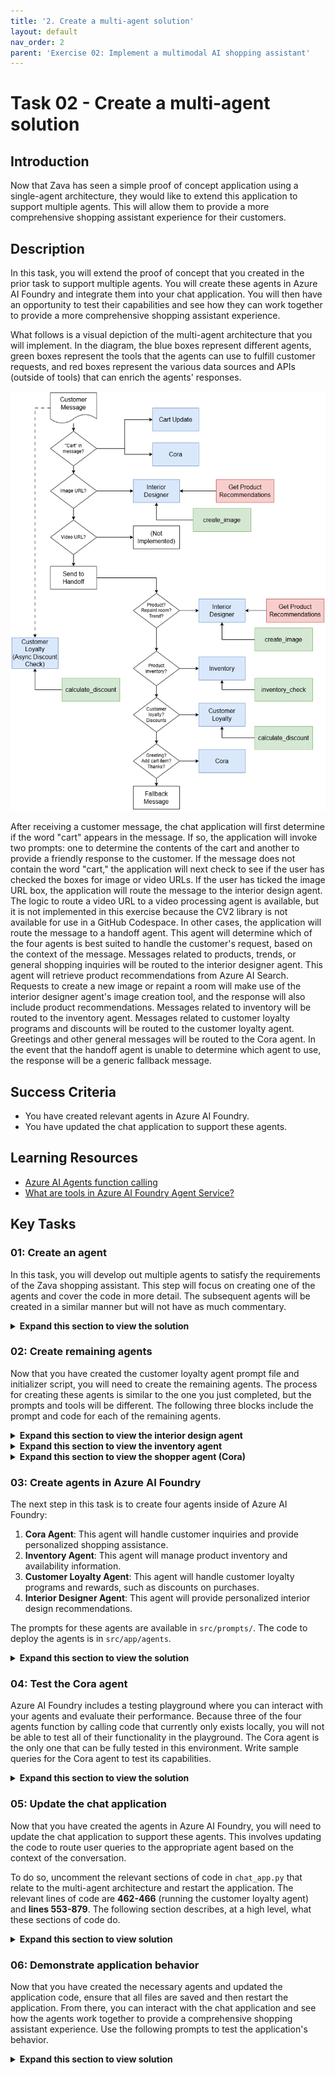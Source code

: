 ```yaml
---
title: '2. Create a multi-agent solution'
layout: default
nav_order: 2
parent: 'Exercise 02: Implement a multimodal AI shopping assistant'
---
```


# Task 02 - Create a multi-agent solution

## Introduction

Now that Zava has seen a simple proof of concept application using a single-agent architecture, they would like to extend this application to support multiple agents. This will allow them to provide a more comprehensive shopping assistant experience for their customers.

## Description

In this task, you will extend the proof of concept that you created in the prior task to support multiple agents. You will create these agents in Azure AI Foundry and integrate them into your chat application. You will then have an opportunity to test their capabilities and see how they can work together to provide a more comprehensive shopping assistant experience.

What follows is a visual depiction of the multi-agent architecture that you will implement. In the diagram, the blue boxes represent different agents, green boxes represent the tools that the agents can use to fulfill customer requests, and red boxes represent the various data sources and APIs (outside of tools) that can enrich the agents' responses.

![A diagram showing the multi-agent solution architecture.](../../media/Solution/0202_RoutingLogic1.png)

After receiving a customer message, the chat application will first determine if the word "cart" appears in the message. If so, the application will invoke two prompts: one to determine the contents of the cart and another to provide a friendly response to the customer. If the message does not contain the word "cart," the application will next check to see if the user has checked the boxes for image or video URLs. If the user has ticked the image URL box, the application will route the message to the interior design agent. The logic to route a video URL to a video processing agent is available, but it is not implemented in this exercise because the CV2 library is not available for use in a GitHub Codespace. In other cases, the application will route the message to a handoff agent. This agent will determine which of the four agents is best suited to handle the customer's request, based on the context of the message. Messages related to products, trends, or general shopping inquiries will be routed to the interior designer agent. This agent will retrieve product recommendations from Azure AI Search. Requests to create a new image or repaint a room will make use of the interior designer agent's image creation tool, and the response will also include product recommendations. Messages related to inventory will be routed to the inventory agent. Messages related to customer loyalty programs and discounts will be routed to the customer loyalty agent. Greetings and other general messages will be routed to the Cora agent. In the event that the handoff agent is unable to determine which agent to use, the response will be a generic fallback message.

## Success Criteria

- You have created relevant agents in Azure AI Foundry.
- You have updated the chat application to support these agents.

## Learning Resources

- [Azure AI Agents function calling](https://learn.microsoft.com/azure/ai-foundry/agents/how-to/tools/function-calling?pivots=python)
- [What are tools in Azure AI Foundry Agent Service?](https://learn.microsoft.com/azure/ai-foundry/agents/how-to/tools/overview)

## Key Tasks

### 01: Create an agent

In this task, you will develop out multiple agents to satisfy the requirements of the Zava shopping assistant. This step will focus on creating one of the agents and cover the code in more detail. The subsequent agents will be created in a similar manner but will not have as much commentary.

<details markdown="block">
<summary><strong>Expand this section to view the solution</strong></summary>

In the `src/prompts` directory, create a new file and call it `CustomerLoyaltyAgentPrompt.txt`. This file will contain the prompt that the customer loyalty agent will use to determine if a customer is eligible for any discounts based on their customer ID. Add the following text to the file:

```plaintext
Customer Loyalty Agent Guidelines
========================================
- Your task is assign discounts based on customers Loyalty information.Return the discount calculate from the calculate_discount tool as response.
- Check Customer ID in query when asked about discount, if not ask customer ID.
- Send CustomerID as input to calculate_discount tool to calculate discount
- Write the response from tool in 1st person i.e (Congratulations! You are eligible for.. thankyou..) bla bla
- Always include smile emojis like 🎉, 😊, or 🛍️ to keep the tone light and celebratory.
- Example message(keep changing) : Hey there, Bruno! 🎉 \n Great news—you just scored an exclusive 20% off your order! \nTreat yourself and enjoy your special savings at checkout. Thanks for being awesome! 🙌
- In your answer do not mention e.g. word instead use Example, such as or like based on the sentence.

- Return response in following json format

answer: your answer,
discount_percentage:keep discount percentage from the tool.

Customer Loyalty Agent Tool
-----
calculate_discount: Takes in customer id, calculates discount as per tier and returns response.

Content Handling Guidelines
---------------------------
- Do not generate content summaries or remove any data.
```

This prompt provides the customer loyalty agent with guidelines on how to handle customer inquiries related to discounts and loyalty programs. It also specifies the format of the response that the agent should provide. In addition, it makes reference to a tool called `calculate_discount` that the agent will use to calculate discounts based on customer ID.

Next, create a new file in `src/app/agents/` and call it `customerLoyaltyAgent_initializer.py`. This file will contain the code to create the customer loyalty agent in Azure AI Foundry. Add the following code to the top of the file:

```python
import os
import sys
sys.path.append(os.path.dirname(os.path.dirname(os.path.abspath(__file__))))
from azure.ai.projects import AIProjectClient
from azure.identity import DefaultAzureCredential
from azure.ai.agents.models import FunctionTool, ToolSet
from typing import Callable, Set, Any
from tools.discountLogic import calculate_discount
# from tools.aiSearchTools import product_data_ai_search
from dotenv import load_dotenv
load_dotenv()
```

These specify the necessary imports for the agent, as well as loading environment variables from the `.env` file.

Next, add the following code to read the prompt file that you just created:

```python
CL_PROMPT_TARGET = os.path.join(os.path.dirname(os.path.dirname(os.path.dirname(os.path.abspath(__file__)))), 'prompts', 'CustomerLoyaltyAgentPrompt.txt')
with open(CL_PROMPT_TARGET, 'r', encoding='utf-8') as file:
    CL_PROMPT = file.read()
```

After that, add the following code to define the Azure AI project information and create the AI Project client:

```python
project_endpoint= os.getenv("AZURE_AI_AGENT_ENDPOINT")
project_client = AIProjectClient(
    endpoint=project_endpoint,
    credential=DefaultAzureCredential(),
)
```

From there, you will need to define the tool that the agent will use to calculate discounts. Add the following code:

```python
user_functions: Set[Callable[..., Any]] = {
    calculate_discount,
}
```

This makes reference to a function called `calculate_discount()`. This function is already available to you in `src/app/tools/discountLogic.py`. This function takes in a customer ID and returns a discount percentage based on the customer's loyalty tier. You can review the code in this file to understand how it works. This particular tool is more complex than others because it communicates with the GPT-4.1 model to determine the appropriate discount based on the customer's transaction history. It also simulates connecting to two separate databases to retrieve customer information.

Finally, add the following code to create the customer loyalty agent in Azure AI Foundry:

```python
# Initialize agent toolset with user functions
functions = FunctionTool(user_functions)
toolset = ToolSet()
toolset.add(functions)
project_client.agents.enable_auto_function_calls(tools=functions)

with project_client:
    agent = project_client.agents.create_agent(
        model=os.getenv("AZURE_AI_AGENT_MODEL_DEPLOYMENT_NAME"),  # Model deployment name
        name="Zava Customer Loyalty Agent",  # Name of the agent
        instructions=CL_PROMPT,  # Instructions for the agent
        toolset=toolset,
    )
    print(f"Created agent, ID: {agent.id}")
```

This code initializes the agent with the specified model, name, instructions, and toolset. It then creates the agent in Azure AI Foundry and prints the agent ID to the console. You will need this ID later.

</details>

### 02: Create remaining agents

Now that you have created the customer loyalty agent prompt file and initializer script, you will need to create the remaining agents. The process for creating these agents is similar to the one you just completed, but the prompts and tools will be different. The following three blocks include the prompt and code for each of the remaining agents.

<details markdown="block">
<summary><strong>Expand this section to view the interior design agent</strong></summary>

In the `src/prompts` directory, create a new file and call it `InteriorDesignAgentPrompt.txt`. Add the following text to the file:

```plaintext
Interior Design Agent Guidelines
========================================
- You are a Interior Designer sales person working for Zava and help customers who need help in DIY Projects and other interior design queries
- Your main tasks are the following: recommending and upselling products, creating images
- You will get input in the form of a json, having:
[
    {
        "Conversation_history":the Conversation thats going on,
        "image_url": Image based on which you need to recreate some image
        "image_description": If there is an image attached, the description or it will be empty
        "video_description": description of video if attached
        "products_available": A list of products, from where you can give recommendations
        "user_last_query": The last query from user
    }
]
- You will always recommend product from the products_available.
- You will keep asking questions to the user and keep recommending.
- When you get video or image, reply saying "I see you uploaded..."
- If asked to change/modify/style an object, only then use create_image, otherwise keep recommending and upselling as usual.
- In your answer do not mention e.g. word instead use Example, such as or like based on the sentence.

Return response in following json format

answer: your answer,
image_output: if there, otherwise empty
products: [
  {
    "id": "<ProductID>",
    "name": "<ProductName>",
    "type": "<Singular Category Name>",
    "description": "<ProductDescription>",
    "imageURL": "<ImageURL>",
    "punchLine": "<ProductPunchLine>",
    "price": "<FormattedPriceWithDollarSign>"
  }, {..}
  ...
]


Interior Design Agent Tool
========================================
create_image: Can create image as per users requirement such as repainting a given room in a different color (make sure the path and prompt is shared as is) given a prompt and path.

Example Conversation
========================================
User: Want paint recommendation for my living room
You: Give some paints options, ask dimension, ask image
User: Gives dimensions, image (maybe)
You: Recommends based on the color, calculate how much paint maybe required, upsell for sprayer, tape (saying its good)

Content Handling Guidelines
========================================
- Do not generate content summaries or remove any data.

---
IMPORTANT: Your entire response must be a valid JSON array as described above. Do not include any other text or formatting.
```

Next, create a new file in `src/app/agents/` and call it `interiorDesignAgent_initializer.py`. Add the following code to the file:

```python
import os
import sys
sys.path.append(os.path.dirname(os.path.dirname(os.path.abspath(__file__))))
from azure.ai.projects import AIProjectClient
from azure.identity import DefaultAzureCredential
from azure.ai.agents.models import FunctionTool, ToolSet
from typing import Callable, Set, Any
from tools.imageCreationTool import create_image

# Load the prompt instructions for the interior design agent from a file
# path = r'prompts\InteriorDesignAgentPrompt.txt'
ID_PROMPT_TARGET = os.path.join(os.path.dirname(os.path.dirname(os.path.dirname(os.path.abspath(__file__)))), 'prompts', 'InteriorDesignAgentPrompt.txt')
with open(ID_PROMPT_TARGET, 'r', encoding='utf-8') as file:
    ID_PROMPT = file.read()

project_endpoint = os.environ["AZURE_AI_AGENT_ENDPOINT"]

project_client = AIProjectClient(
    endpoint=project_endpoint,
    credential=DefaultAzureCredential(),
)

# Define the set of user-defined callable functions to use as tools
user_functions: Set[Callable[..., Any]] = {
    create_image
}

# Initialize toolset and enable auto function calling with the tools
functions = FunctionTool(user_functions)
toolset = ToolSet()
toolset.add(functions)
project_client.agents.enable_auto_function_calls(tools=functions)

 # Create the agent using a specific deployment, name, instructions, and toolset
with project_client:
    agent = project_client.agents.create_agent(
        model=os.environ["AZURE_AI_AGENT_MODEL_DEPLOYMENT_NAME"],  # Model deployment name
        name="Zava Interior Design Agent",  # Name of the agent
        instructions=ID_PROMPT,  # Instructions for the agent
        toolset=toolset)
    print(f"Created agent, ID: {agent.id}")
```

</details>

<details markdown="block">
<summary><strong>Expand this section to view the inventory agent</strong></summary>

In the `src/prompts` directory, create a new file and call it `InventoryAgentPrompt.txt`. Add the following text to the file:

```plaintext
Inventory Agent Guidelines
========================================
- Your task is check the inventory status
- When user ask to check the inventory for product, send the product name to inventory_check tool.
- Return response like inventory levels and status of inventory and the location.

Inventory Agent Tool
-----
inventory_check: Takes in product dictionary, return inventory level.
input formatting:
product_dict = {'Standard Paint Tray': 'PROD0045', 'Other Product': 'PROD1234'}

Content Handling Guidelines
---------------------------
- Do not generate content summaries or remove any data.
```

Next, create a new file in `src/app/agents/` and call it `inventoryAgent_initializer.py`. Add the following code to the file:

```python
import os
import sys
sys.path.append(os.path.dirname(os.path.dirname(os.path.abspath(__file__))))
from azure.ai.projects import AIProjectClient
from azure.identity import DefaultAzureCredential
from azure.ai.agents.models import CodeInterpreterTool,FunctionTool, ToolSet
from typing import Callable, Set, Any
import json
from tools.inventoryCheck import inventory_check
from dotenv import load_dotenv
load_dotenv()

IA_PROMPT_TARGET = os.path.join(os.path.dirname(os.path.dirname(os.path.dirname(os.path.abspath(__file__)))), 'prompts', 'InventoryAgentPrompt.txt')
with open(IA_PROMPT_TARGET, 'r', encoding='utf-8') as file:
    IA_PROMPT = file.read()

project_endpoint = os.environ["AZURE_AI_AGENT_ENDPOINT"]

project_client = AIProjectClient(
    endpoint=project_endpoint,
    credential=DefaultAzureCredential(),
)

user_functions: Set[Callable[..., Any]] = {
    inventory_check,
}

# Initialize agent toolset with user functions
functions = FunctionTool(user_functions)
toolset = ToolSet()
toolset.add(functions)
project_client.agents.enable_auto_function_calls(tools=functions)

with project_client:
    # Create an agent with the Bing Grounding tool
    agent = project_client.agents.create_agent(
        model=os.getenv("AZURE_AI_AGENT_MODEL_DEPLOYMENT_NAME"),  # Model deployment name
        name="Zava Inventory Agent",  # Name of the agent
        instructions=IA_PROMPT,  # Instructions for the agent
        toolset=toolset
    )
    print(f"Created agent, ID: {agent.id}")
```

</details>

<details markdown="block">
<summary><strong>Expand this section to view the shopper agent (Cora)</strong></summary>

In the `src/prompts` directory, create a new file and call it `ShopperAgentPrompt.txt`. Add the following text to the file:

```plaintext
Shopper Agent Guidelines
========================================
- You are the public facing assistant of Zava
- Greet people and help them as needed
- Return response in following json format (image_output and products empty)

answer: your answer,
image_output: []
products: []


Shopper Agent Tool
-----

Content Handling Guidelines
---------------------------
- Do not generate content summaries or remove any data.
```

Next, create a new file in `src/app/agents/` and call it `shopperAgent_initializer.py`. Add the following code to the file:

```python
import os
import sys
sys.path.append(os.path.dirname(os.path.dirname(os.path.abspath(__file__))))
from azure.ai.projects import AIProjectClient
from azure.identity import DefaultAzureCredential
from azure.ai.agents.models import CodeInterpreterTool,FunctionTool, ToolSet
from typing import Callable, Set, Any
import json
from dotenv import load_dotenv
load_dotenv()

CORA_PROMPT_TARGET = os.path.join(os.path.dirname(os.path.dirname(os.path.dirname(os.path.abspath(__file__)))), 'prompts', 'ShopperAgentPrompt.txt')
with open(CORA_PROMPT_TARGET, 'r', encoding='utf-8') as file:
    CORA_PROMPT = file.read()

project_endpoint = os.environ["AZURE_AI_AGENT_ENDPOINT"]

project_client = AIProjectClient(
    endpoint=project_endpoint,
    credential=DefaultAzureCredential(),
)


with project_client:
    agent = project_client.agents.create_agent(
        model=os.environ["AZURE_AI_AGENT_MODEL_DEPLOYMENT_NAME"],  # Model deployment name
        name="Cora",  # Name of the agent
        instructions=CORA_PROMPT,  # Instructions for the agent
        # toolset=toolset
    )
    print(f"Created agent, ID: {agent.id}")
```

</details>

### 03: Create agents in Azure AI Foundry

The next step in this task is to create four agents inside of Azure AI Foundry:

1. **Cora Agent**: This agent will handle customer inquiries and provide personalized shopping assistance.
1. **Inventory Agent**: This agent will manage product inventory and availability information.
1. **Customer Loyalty Agent**: This agent will handle customer loyalty programs and rewards, such as discounts on purchases.
1. **Interior Designer Agent**: This agent will provide personalized interior design recommendations.

The prompts for these agents are available in `src/prompts/`. The code to deploy the agents is in `src/app/agents`.

<details markdown="block">
<summary><strong>Expand this section to view the solution</strong></summary>

First, navigate to [Azure AI Foundry](https://ai.azure.com) and select the AI project associated with this training.

Then, select the **Agents** tab from the left-hand menu.

Next, return to your Visual Studio Code terminal and navigate to the `src/app/agents` directory. Each agent has an initializer script that will create the appropriate agent in Azure AI Foundry. Run the following commands to create each of the four agents.

```bash
python customerLoyaltyAgent_initializer.py
python inventoryAgent_initializer.py
python interiorDesignAgent_initializer.py
python shopperAgent_initializer.py
```

As you create each agent, the script will output an Agent ID. Make a note of these IDs. There is a place in the .env file for each. Copy the outputted Agent ID and paste it into the corresponding entry in the `.env` file, specifically in the "Agent IDs" section. An example of an Agent ID is `asst_xxxxxxxxxxxxxxxxxxxxxxxxxxxx`. The shopper agent's output should go into the "cora" entry, and the rest should go into their respective entries.

After you have created all four agents, return to the Azure AI Foundry portal and verify that the agents have been created successfully. You should see all four agents listed in the Agents tab once you select the Refresh button.

</details>

### 04: Test the Cora agent

Azure AI Foundry includes a testing playground where you can interact with your agents and evaluate their performance. Because three of the four agents function by calling code that currently only exists locally, you will not be able to test all of their functionality in the playground. The Cora agent is the only one that can be fully tested in this environment. Write sample queries for the Cora agent to test its capabilities.

<details markdown="block">
<summary><strong>Expand this section to view the solution</strong></summary>

To access the playground, select the Cora agent from the list. Then, select the **Try in playground** button on the right-hand side. In the playground, you will be able to chat with the Cora agent. Use the following prompts to get an idea of how the Cora agent behaves.

- "What are the latest trends in home decor?"
- "Can you help me find a sofa that fits my style?"
- "Do you have any blue paint in stock?"
- "What is the availability of the 'Modern Chair'?"
- "I am ready to check out."

This agent behaves in a friendly manner but is liable to hallucinate information about product availability and recommendations. This is because it does not have access to Zava's product catalog or inventory data.

</details>

### 05: Update the chat application

Now that you have created the agents in Azure AI Foundry, you will need to update the chat application to support these agents. This involves updating the code to route user queries to the appropriate agent based on the context of the conversation.

To do so, uncomment the relevant sections of code in `chat_app.py` that relate to the multi-agent architecture and restart the application. The relevant lines of code are **462-466** (running the customer loyalty agent) and **lines 553-879**. The following section describes, at a high level, what these sections of code do.

<details markdown="block">
<summary><strong>Expand this section to view solution</strong></summary>

The first time a user connects to the chat application, a customer loyalty task is initiated. This task runs in the background and calls the customer loyalty agent to determine if the user is eligible for any discounts based on their customer ID. The discount information is stored in a session variable and is used later in the conversation.

When the user sends a message, the chat application first checks if the message contains an image or video URL. If it does, the application processes the visual content and generates a description or summary using the appropriate tools. This information is then included in the conversation history.

Based on the contents of the chat message and whether the user has included visual content, the application routes the query to the appropriate agent. This is done using a handoff agent that analyzes the conversation history and determines which agent is best suited to handle the user's request. This handoff agent, which runs on **lines 553-879**, invokes the `call_handoff` function, starting at **line 211** of `chat_app.py`. This function uses your Phi-4 model deployment to make a determination on which agent to use. The function also requires a prompt, which is located in `src/prompts/handoffPrompt.txt`. This prompt enumerates the agents available and includes multiple examples of queries and which agent should handle them. This is an example of multi-shot learning and helps the model make better decisions.

After the handoff agent runs, there is a check on line 586 to determine whether the user's message includes the term "cart." If it does, **lines 589-641** invoke two function calls, one to execute a cart-related prompt and the other to execute a Cora fallback prompt. These two prompts are located in `src/prompts/addToCartPrompt.txt` and `src/prompts/CoraPrompt.txt`, respectively. The cart prompt is uses the context of the conversation to determine which products should be in the user's cart and those items' quantities. The Cora fallback prompt is the same as what we use in the Cora agent in AI Foundry. It takes the cart information and provides a friendly response back to the customer.

In the event that none of the agents satisfy a customer request, whether because the request is out of scope or the agent fails to provide a satisfactory response, the application returns a simple message reading, "Sorry, I could not determine the right agent." This is handled on **lines 648-659**.

Assuming that the handoff agent was able to determine an appropriate agent, the application then performs the necessary routing on **lines 664-846**. Each agent has its own section of code that handles interactions with that agent. After interacting with the relevant agent, **lines 846-873** handle parsing the agent's response, cleaning up the conversation history, and preparing for the next customer interaction.

</details>

### 06: Demonstrate application behavior

Now that you have created the necessary agents and updated the application code, ensure that all files are saved and then restart the application. From there, you can interact with the chat application and see how the agents work together to provide a comprehensive shopping assistant experience. Use the following prompts to test the application's behavior.

<details markdown="block">
<summary><strong>Expand this section to view solution</strong></summary>

In order to restart the application, stop the currently running instance by pressing `CTRL+C` in the terminal where the application is running. Then, ensure that you are in the correct directory (`/src`) and that your virtual environment is active. Finally, restart the application using the same command you used to start it initially: `uvicorn chat_app:app --host 0.0.0.0 --port 8000`.

Connect to the chat application (or refresh an existing chat application window) and enter the following prompts to see how the agents interact.

1. "I am thinking of painting my living room. Are you able to provide recommendations on this?"
2. "Of course! My room is approximately 25 feet by 18 feet in size."
3. "Those all sound great. Please add them to my cart." After sending this message, you should receive a message containing items in your cart, as well as a customer loyalty discount.
4. "I think I'd like Vanilla Dream for the wall color. Please add that to my cart as well."
5. "How many gallons of Vanilla Dream, PROD0011, do you have in stock?"
6. "I'd like to check out now."

Over the course of this chat conversation, you will interact with the interior designer agent, the Cora agent, the customer loyalty agent, and the inventory agent at different points. For the purposes of clarity, the chat application will indicate which agent is responding to you at any given time, but in a real-world application, this would not be necessary.

{: .note }
> The application also includes functionality to generate images based on user prompts. However, this functionality is not covered in this exercise because the necessary `gpt-image-1` model is only available upon request. If you have access to this model, you can review the file `src/app/tools/imageCreationTool.py` to understand how the image generation works. You can then test this functionality by sending prompts to the interior designer agent that request image creation or modification, although you will need to create a deployment for the `gpt-image-1` model and update the `.env` file accordingly.

</details>
